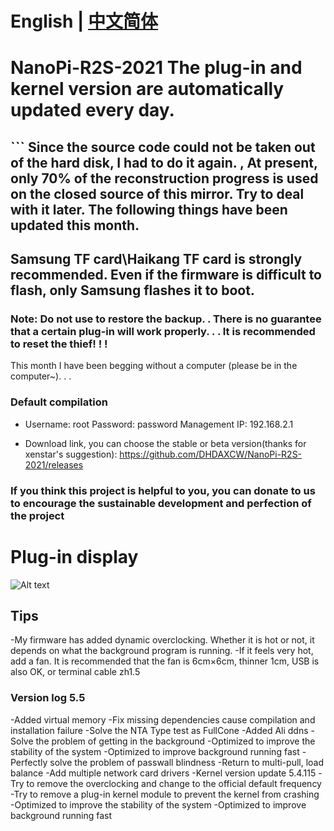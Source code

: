 # English | [中文简体](https://github.com/chengcharles316/OPFusionWrt-nanopir2s/blob/main/README.md)
# NanoPi-R2S-2021 The plug-in and kernel version are automatically updated every day.
## ``` Since the source code could not be taken out of the hard disk, I had to do it again. , At present, only 70% of the reconstruction progress is used on the closed source of this mirror. Try to deal with it later. The following things have been updated this month.
## Samsung TF card\Haikang TF card is strongly recommended. Even if the firmware is difficult to flash, only Samsung flashes it to boot.
### Note: Do not use to restore the backup. . There is no guarantee that a certain plug-in will work properly. . . It is recommended to reset the thief! ! !
This month I have been begging without a computer (please be in the computer~). . .
### Default compilation

- Username: root Password: password Management IP: 192.168.2.1

- Download link, you can choose the stable or beta version(thanks for xenstar's suggestion): https://github.com/DHDAXCW/NanoPi-R2S-2021/releases

### If you think this project is helpful to you, you can donate to us to encourage the sustainable development and perfection of the project
# Plug-in display
 ![Alt ​​text](data/20.jpg?raw=true "Title")
## Tips
 -My firmware has added dynamic overclocking. Whether it is hot or not, it depends on what the background program is running.
 -If it feels very hot, add a fan. It is recommended that the fan is 6cm×6cm, thinner 1cm, USB is also OK, or terminal cable zh1.5


### Version log 5.5
-Added virtual memory
-Fix missing dependencies cause compilation and installation failure
-Solve the NTA Type test as FullCone
-Added Ali ddns
-Solve the problem of getting in the background
-Optimized to improve the stability of the system
-Optimized to improve background running fast
-Perfectly solve the problem of passwall blindness
-Return to multi-pull, load balance
-Add multiple network card drivers
-Kernel version update 5.4.115
-Try to remove the overclocking and change to the official default frequency
-Try to remove a plug-in kernel module to prevent the kernel from crashing
-Optimized to improve the stability of the system
-Optimized to improve background running fast
